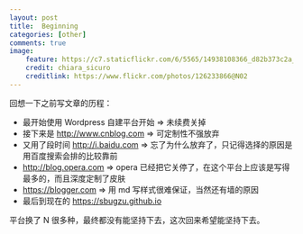 ```yaml
---
layout: post
title:  Beginning
categories: [other]
comments: true
image:
    feature: https://c7.staticflickr.com/6/5565/14938108366_d82b373c2a_c.jpg
    credit: chiara_sicuro
    creditlink: https://www.flickr.com/photos/126233866@N02
---
```



回想一下之前写文章的历程：

* 最开始使用 Wordpress 自建平台开始 => 未续费关掉
* 接下来是 http://www.cnblog.com => 可定制性不强放弃
* 又用了段时间 http://i.baidu.com => 忘了为什么放弃了，只记得选择的原因是用百度搜索会排的比较靠前
* http://blog.opera.com => opera 已经把它关停了，在这个平台上应该是写得最多的，而且深度定制了皮肤
* https://blogger.com => 用 md 写样式很难保证，当然还有墙的原因
* 最后到现在的 https://sbugzu.github.io

平台换了 N 很多种，最终都没有能坚持下去，这次回来希望能坚持下去。


